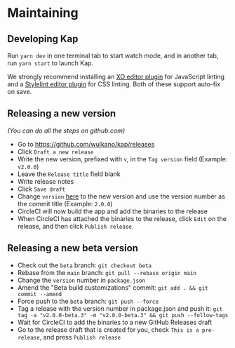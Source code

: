 # Maintaining

## Developing Kap

Run `yarn dev` in one terminal tab to start watch mode, and in another tab, run `yarn start` to launch Kap.

We strongly recommend installing an [XO editor plugin](https://github.com/sindresorhus/xo#editor-plugins) for JavaScript linting and a [Stylelint editor plugin](https://github.com/stylelint/stylelint/blob/master/docs/user-guide/integrations/editor.md) for CSS linting. Both of these support auto-fix on save.

## Releasing a new version

*(You can do all the steps on github.com)*

- Go to https://github.com/wulkano/kap/releases
- Click `Draft a new release`
- Write the new version, prefixed with `v`, in the `Tag version` field (Example: `v2.0.0`)
- Leave the `Release title` field blank
- Write release notes
- Click `Save draft`
- Change `version` [here](https://github.com/wulkano/kap/blob/main/package.json#L4) to the new version and use the version number as the commit title (Example: `2.0.0`)
- CircleCI will now build the app and add the binaries to the release
- When CircleCI has attached the binaries to the release, click `Edit` on the release, and then click `Publish release`

## Releasing a new beta version

- Check out the `beta` branch: `git checkout beta`
- Rebase from the `main` branch: `git pull --rebase origin main`
- Change the `version` number in `package.json`
- Amend the "Beta build customizations" commit: `git add . && git commit --amend`
- Force push to the `beta` branch: `git push --force`
- Tag a release with the version number in package.json and push it: `git tag -a "v2.0.0-beta.3" -m "v2.0.0-beta.3" && git push --follow-tags`
- Wait for CircleCI to add the binaries to a new GitHub Releases draft
- Go to the release draft that is created for you, check `This is a pre-release`, and press `Publish release`

